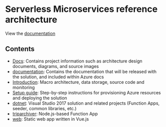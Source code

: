 # Serverless Microservices reference architecture

View the [documentation](./documentation)

## Contents

- [Docs](./Docs): Contains project information such as architecture design documents, diagrams, and source images
- [documentation](./documentation): Contains the documentation that will be released with the solution, and included within Azure docs
- [Introduction](./documentation/introduction.md): Macro architecture, data storage, source code and monitoring 
- [Setup guide](./documentation/setup.md): Step-by-step instructions for provisioning Azure resources and deploying the solution
- [dotnet](./dotnet): Visual Studio 2017 solution and related projects (Function Apps, seeder, common libraries, etc.)
- [triparchiver](./nodejs/triparchiver): Node.js-based Function App
- [web](./web/serverless-microservices-web): Static web app written in Vue.js
